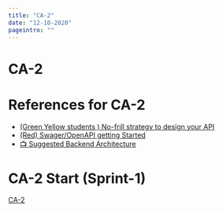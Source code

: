```yaml
---
title: "CA-2"
date: "12-10-2020"
pageintro: ""
---
```


# CA-2

# References for CA-2

<!--BEGIN guides ##-->

- [(Green,Yellow students ) No-frill strategy to design your API](https://docs.google.com/document/d/1SUe4aZ-hGW3mYO9c6DmBq_X0dbjGhl4Lr5VTLEb2yco/edit?usp=sharing)
- [(Red) Swager/OpenAPI getting Started](https://github.com/swagger-api/swagger-core/wiki/Swagger-2.X---Getting-started#quick-start)
- [:tv: Suggested Backend Architecture](https://www.youtube.com/watch?v=ish1OTwrvxc&feature=youtu.be)
<!--END guides ##-->

# CA-2 Start (Sprint-1)

<!--BEGIN ca ##-->

[CA-2](https://docs.google.com/document/d/1yQGMRblg9uWtSeL8KGv8kPNJ4ydgLRUXdL3GwzqRNPE/edit?usp=sharing)

<!--END ca ##-->
